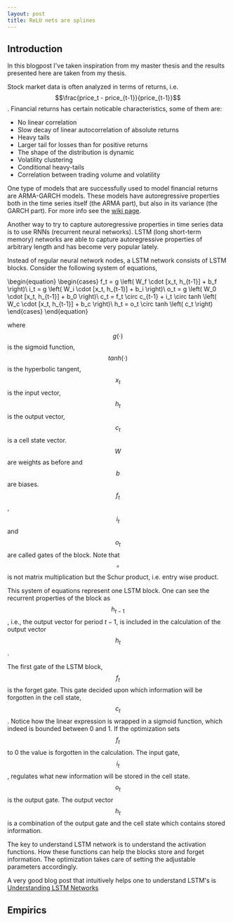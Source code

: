 ```yaml
---
layout: post
title: ReLU nets are splines
---
```


## Introduction
In this blogpost I've taken inspiration from my master thesis and the results presented here are taken from my thesis.

Stock market data is often analyzed in terms of returns, i.e. $$\frac{price_t - price_{t-1}}{price_{t-1}}$$. Financial returns has
certain noticable characteristics, some of them are:

- No linear correlation
- Slow decay of linear autocorrelation of absolute returns
- Heavy tails
- Larger tail for losses than for positive returns
- The shape of the distribution is dynamic
- Volatility clustering
- Conditional heavy-tails
- Correlation between trading volume and volatility

One type of models that are successfully used to model financial returns are ARMA-GARCH models. These models have autoregressive properties
both in the time series itself (the ARMA part), but also in its variance (the GARCH part). For more info see the
[wiki page](https://en.wikipedia.org/wiki/Autoregressive_conditional_heteroskedasticity#GARCH.28p.2C_q.29_model_specification).

Another way to try to capture autoregressive properties in time series data is to use RNNs (recurrent neural networks). LSTM
(long short-term memory) networks are able to capture autoregressive properties of arbitrary length and has become very popular lately.

Instead of regular neural network nodes, a LSTM network consists of LSTM blocks. Consider the following system of equations,


\begin{equation}
\begin{cases}
f_t = g \left( W_f \cdot [x_t, h_{t-1}] + b_f \right)\\
i_t = g \left( W_i \cdot [x_t, h_{t-1}] + b_i \right)\\
o_t = g \left( W_0 \cdot [x_t, h_{t-1}] + b_0 \right)\\
c_t = f_t \circ c_{t-1} + i_t \circ tanh \left( W_c \cdot [x_t, h_{t-1}] + b_c \right)\\
h_t = o_t \circ tanh \left( c_t \right)
\end{cases}
\end{equation}


where $$g(\cdot)$$ is the sigmoid function, $$tanh(\cdot)$$ is the hyperbolic tangent, $$x_t$$ is the input vector,
$$h_t$$ is the output vector, $$c_t$$ is a cell state vector. $$W$$ are weights as before and $$b$$ are biases. $$f_t$$, $$i_t$$
and $$o_t$$ are called gates of the block. Note that $$\circ$$ is not matrix multiplication but the Schur product,
i.e. entry wise product.

This system of equations represent one LSTM block. One can see the recurrent properties of the block as $$h_{t-1}$$, i.e.,
the output vector for period $t-1$, is included in the calculation of the output vector $$h_t$$.

The first gate of the LSTM block, $$f_t$$ is the forget gate. This gate decided upon which information will be forgotten
in the cell state, $$c_t$$. Notice how the linear expression is wrapped in a sigmoid function, which indeed is bounded between 0 and 1.
If the optimization sets $$f_t$$ to 0 the value is forgotten in the calculation. The input gate, $$i_t$$, regulates what new
information will be stored in the cell state. $$o_t$$ is the output gate. The output vector $$h_t$$ is a combination of the output gate
and the cell state which contains stored information.

The key to understand LSTM network is to understand the activation functions. How these functions can help the blocks store and
forget information. The optimization takes care of setting the adjustable parameters accordingly.

A very good blog post that intuitively helps one to understand LSTM's is
[Understanding LSTM Networks](http://colah.github.io/posts/2015-08-Understanding-LSTMs/)

## Empirics
